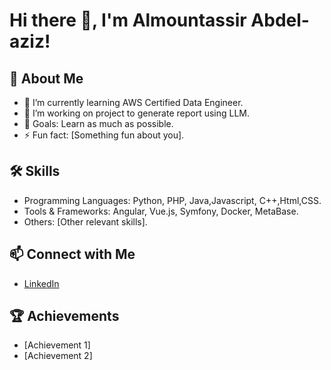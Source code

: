# Hi there 👋, I'm Almountassir Abdel-aziz!

## 🚀 About Me
- 🌱 I’m currently learning AWS Certified Data Engineer.
- 💼 I’m working on project to generate report using LLM.
- 🎯 Goals: Learn as much as possible.
- ⚡ Fun fact: [Something fun about you].

## 🛠️ Skills
- Programming Languages: Python, PHP, Java,Javascript, C++,Html,CSS.
- Tools & Frameworks: Angular, Vue.js, Symfony, Docker, MetaBase.
- Others: [Other relevant skills].

## 📫 Connect with Me
- [LinkedIn](https://linkedin.com/in/almount46-)


## 🏆 Achievements
- [Achievement 1]
- [Achievement 2]
